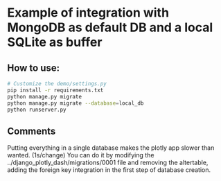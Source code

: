 # Example of integration with MongoDB as default DB and a local SQLite as buffer

## How to use: 

```sh
# Customize the demo/settings.py
pip install -r requirements.txt
python manage.py migrate
python manage.py migrate --database=local_db
python runserver.py
```


## Comments

Putting everything in a single database makes the plotly app slower than wanted. (1s/change) 
You can do it by modifying the ../django_plotly_dash/migrations/0001 file and removing the altertable, adding the foreign key integration in the first step of database creation.


